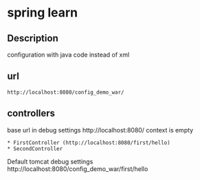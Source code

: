 # spring learn 

## Description 
  configuration with java code instead of xml

## url 
```http
http://localhost:8080/config_demo_war/
```

## controllers 
base url in debug settings http://localhost:8080/
context is empty 

    * FirstController (http://localhost:8080/first/hello)
    * SecondController

Default tomcat debug settings
http://localhost:8080/config_demo_war/first/hello